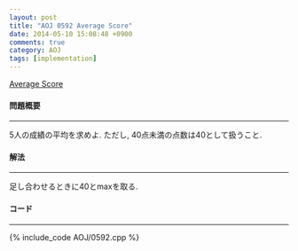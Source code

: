 ```yaml
---
layout: post
title: "AOJ 0592 Average Score"
date: 2014-05-10 15:08:48 +0900
comments: true
category: AOJ
tags: [implementation]
---
```


[Average Score](http://judge.u-aizu.ac.jp/onlinejudge/description.jsp?id=0592)

#### 問題概要

****

5人の成績の平均を求めよ. ただし, 40点未満の点数は40として扱うこと.

#### 解法

****

足し合わせるときに40とmaxを取る.

#### コード

****

{% include_code AOJ/0592.cpp %}

